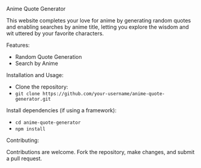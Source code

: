Anime Quote Generator

This website completes your love for anime by generating random quotes and enabling searches by anime title, letting you explore the wisdom and wit uttered by your favorite characters.

Features:

  *  Random Quote Generation
  *  Search by Anime

Installation and Usage:
 -  Clone the repository:
 - `git clone https://github.com/your-username/anime-quote-generator.git`

Install dependencies (if using a framework):

 - `cd anime-quote-generator`
 - `npm install`

Contributing:

Contributions are welcome. Fork the repository, make changes, and submit a pull request.

